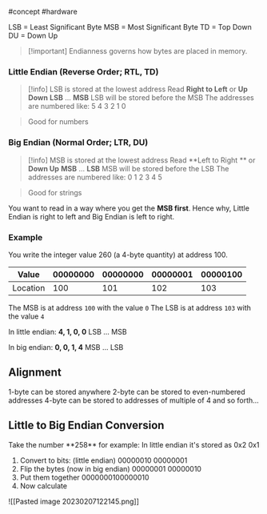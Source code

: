 #concept #hardware

LSB = Least Significant Byte
MSB = Most Significant Byte
TD = Top Down
DU = Down Up

>[!important] Endianness governs how bytes are placed in memory.

### Little Endian (Reverse Order; RTL, TD)

>[!info] LSB is stored at the lowest address
>Read **Right to Left** or **Up Down**
>**LSB** ... **MSB**
>LSB will be stored before the MSB
>The addresses are numbered like: 
>5 4 3 2 1 0

>Good for numbers

### Big Endian (Normal Order; LTR, DU)

>[!info] MSB is stored at the lowest address
>Read **Left to Right ** or **Down Up**
>**MSB** ... **LSB**
>MSB will be stored before the LSB
> The addresses are numbered like:
> 0 1 2 3 4 5

>Good for strings

You want to read in a way where you get the **MSB first**. Hence why, Little Endian is right to left and Big Endian is left to right.

### Example

You write the integer value 260 (a 4-byte quantity) at address 100.

| Value    | 00000000 | 00000000 | 00000001 | 00000100 |
| -------- | -------- | -------- | -------- | -------- |
| Location | 100      | 101      | 102      | 103      |

The MSB is at address `100` with the value `0`
The LSB is at address `103` with the value `4`

In little endian:
**4, 1, 0, 0**
LSB ... MSB

In big endian:
**0, 0, 1, 4**
MSB ... LSB


<h2> Alignment </h2>
1-byte can be stored anywhere
2-byte can be stored to even-numbered addresses
4-byte can be stored to addresses of multiple of 4
and so forth...

<h2> Little to Big Endian Conversion </h2>
Take the number **258** for example:
In little endian it's stored as 0x2 0x1

1. Convert to bits: (little endian)
	00000010 00000001
2. Flip the bytes (now in big endian)
   00000001 00000010
3. Put them together
   0000000100000010
4. Now calculate
   


![[Pasted image 20230207122145.png]]